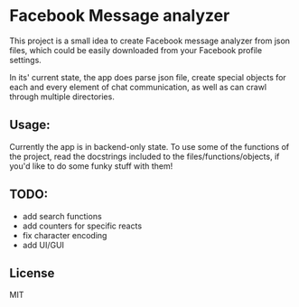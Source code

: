 # Facebook Message analyzer

This project is a small idea to create Facebook message analyzer from json files, which could be easily downloaded from your Facebook profile settings.

In its' current state, the app does parse json file, create special objects for each and every element of chat communication, as well as can crawl through multiple directories.

## Usage:

Currently the app is in backend-only state. To use some of the functions of the project, read the docstrings included to the files/functions/objects, if you'd like to do some funky stuff with them!

## TODO:

  - add search functions
  - add counters for specific reacts
  - fix character encoding
  - add UI/GUI

License
----

MIT


